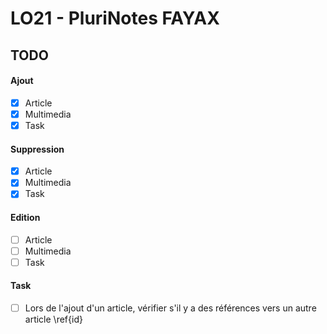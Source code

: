 # LO21 - PluriNotes FAYAX 

## TODO

#### Ajout
- [x] Article
- [x] Multimedia
- [x] Task

#### Suppression
- [x] Article
- [x] Multimedia
- [x] Task

#### Edition
- [ ] Article
- [ ] Multimedia
- [ ] Task

#### Task
- [ ] Lors de l'ajout d'un article, vérifier s'il y a des références vers un autre article \ref{id}
